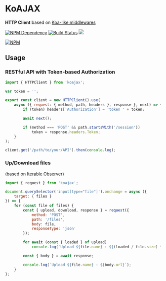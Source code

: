 # KoAJAX

**HTTP Client** based on [Koa-like middlewares][1]

[![NPM Dependency](https://david-dm.org/EasyWebApp/KoAJAX.svg)][2]
[![Build Status](https://travis-ci.com/EasyWebApp/KoAJAX.svg?branch=master)][3]
[![](https://data.jsdelivr.com/v1/package/npm/koajax/badge?style=rounded)][4]

[![NPM](https://nodei.co/npm/koajax.png?downloads=true&downloadRank=true&stars=true)][5]

## Usage

### RESTful API with Token-based Authorization

```javascript
import { HTTPClient } from 'koajax';

var token = '';

export const client = new HTTPClient().use(
    async ({ request: { method, path, headers }, response }, next) => {
        if (token) headers['Authorization'] = 'token ' + token;

        await next();

        if (method === 'POST' && path.startsWith('/session'))
            token = response.headers.Token;
    }
);

client.get('/path/to/your/API').then(console.log);
```

### Up/Download files

(based on [Iterable Observer][6])

```javascript
import { request } from 'koajax';

document.querySelector('input[type="file"]').onchange = async ({
    target: { files }
}) => {
    for (const file of files) {
        const { upload, download, response } = request({
            method: 'POST',
            path: '/files',
            body: file,
            responseType: 'json'
        });

        for await (const { loaded } of upload)
            console.log(`Upload ${file.name} : ${(loaded / file.size) * 100}%`);

        const { body } = await response;

        console.log(`Upload ${file.name} : ${body.url}`);
    }
};
```

[1]: https://github.com/koajs/koa#middleware
[2]: https://david-dm.org/EasyWebApp/KoAJAX
[3]: https://travis-ci.com/EasyWebApp/KoAJAX
[4]: https://www.jsdelivr.com/package/npm/koajax
[5]: https://nodei.co/npm/koajax/
[6]: https://web-cell.dev/iterable-observer/
